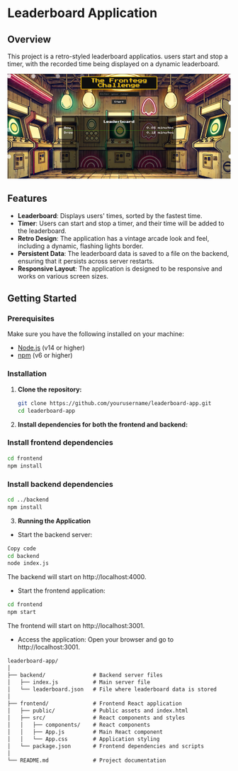 # Leaderboard Application

## Overview

This project is a retro-styled leaderboard applicatios. users start and stop a timer, with the recorded time being displayed on a dynamic leaderboard.

![Screenshot](./screenshot.png)

## Features

- **Leaderboard**: Displays users' times, sorted by the fastest time.
- **Timer**: Users can start and stop a timer, and their time will be added to the leaderboard.
- **Retro Design**: The application has a vintage arcade look and feel, including a dynamic, flashing lights border.
- **Persistent Data**: The leaderboard data is saved to a file on the backend, ensuring that it persists across server restarts.
- **Responsive Layout**: The application is designed to be responsive and works on various screen sizes.

## Getting Started

### Prerequisites

Make sure you have the following installed on your machine:

- [Node.js](https://nodejs.org/) (v14 or higher)
- [npm](https://www.npmjs.com/) (v6 or higher)

### Installation

1. **Clone the repository:**

   ```bash
   git clone https://github.com/yourusername/leaderboard-app.git
   cd leaderboard-app
   ```

2. **Install dependencies for both the frontend and backend:**
### Install frontend dependencies
```bash
cd frontend
npm install
```

### Install backend dependencies
```bash
cd ../backend
npm install
```

3. **Running the Application**
- Start the backend server:
```bash
Copy code
cd backend
node index.js
```
The backend will start on http://localhost:4000.
- Start the frontend application:
```bash
cd frontend
npm start
```
The frontend will start on http://localhost:3001.

- Access the application:
Open your browser and go to http://localhost:3001.

```plaintext
leaderboard-app/
│
├── backend/               # Backend server files
│   ├── index.js           # Main server file
│   └── leaderboard.json   # File where leaderboard data is stored
│
├── frontend/              # Frontend React application
│   ├── public/            # Public assets and index.html
│   ├── src/               # React components and styles
│   │   ├── components/    # React components
│   │   ├── App.js         # Main React component
│   │   └── App.css        # Application styling
│   └── package.json       # Frontend dependencies and scripts
│
└── README.md              # Project documentation
```

